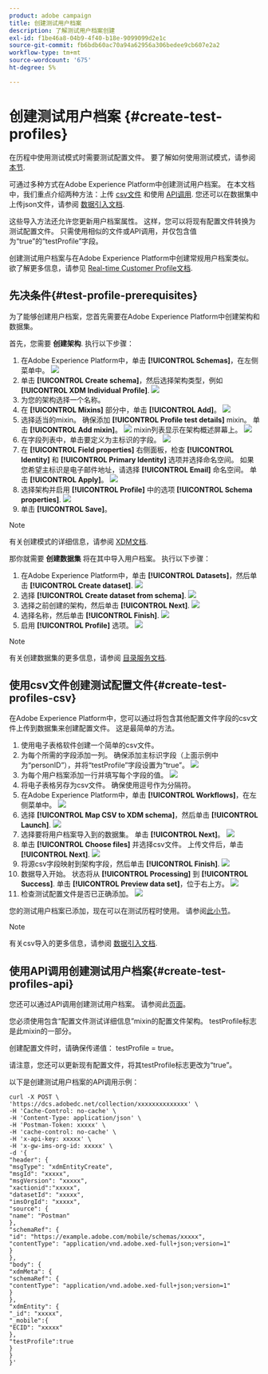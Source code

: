 ```yaml
---
product: adobe campaign
title: 创建测试用户档案
description: 了解测试用户档案创建
exl-id: f1be46a8-04b9-4f40-b18e-9099099d2e1c
source-git-commit: fb6bdb60ac70a94a62956a306bedee9cb607e2a2
workflow-type: tm+mt
source-wordcount: '675'
ht-degree: 5%

---
```


# 创建测试用户档案 {#create-test-profiles}

在历程中使用测试模式时需要测试配置文件。 要了解如何使用测试模式，请参阅 [本节](../building-journeys/testing-the-journey.md).

可通过多种方式在Adobe Experience Platform中创建测试用户档案。 在本文档中，我们重点介绍两种方法：上传 [csv文件](../building-journeys/creating-test-profiles.md#create-test-profiles-csv) 和使用 [API调用](../building-journeys/creating-test-profiles.md#create-test-profiles-api). 您还可以在数据集中上传json文件，请参阅 [数据引入文档](https://experienceleague.adobe.com/docs/experience-platform/ingestion/tutorials/ingest-batch-data.html#add-data-to-dataset).

这些导入方法还允许您更新用户档案属性。 这样，您可以将现有配置文件转换为测试配置文件。 只需使用相似的文件或API调用，并仅包含值为“true”的“testProfile”字段。

创建测试用户档案与在Adobe Experience Platform中创建常规用户档案类似。 欲了解更多信息，请参见 [Real-time Customer Profile文档](https://experienceleague.adobe.com/docs/experience-platform/profile/home.html?lang=zh-Hans).

## 先决条件{#test-profile-prerequisites}

为了能够创建用户档案，您首先需要在Adobe Experience Platform中创建架构和数据集。

首先，您需要 **创建架构**. 执行以下步骤：

1. 在Adobe Experience Platform中，单击 **[!UICONTROL Schemas]**，在左侧菜单中。
   ![](../assets/test-profiles-0.png)
1. 单击 **[!UICONTROL Create schema]**，然后选择架构类型，例如 **[!UICONTROL XDM Individual Profile]**.
   ![](../assets/test-profiles-1.png)
1. 为您的架构选择一个名称。
1. 在 **[!UICONTROL Mixins]** 部分中，单击 **[!UICONTROL Add]**。
   ![](../assets/test-profiles-1-bis.png)
1. 选择适当的mixin。 确保添加 **[!UICONTROL Profile test details]** mixin。 单击 **[!UICONTROL Add mixin]**。
   ![](../assets/test-profiles-1-ter.png)
mixin列表显示在架构概述屏幕上。
   ![](../assets/test-profiles-2.png)
1. 在字段列表中，单击要定义为主标识的字段。
   ![](../assets/test-profiles-3.png)
1. 在 **[!UICONTROL Field properties]** 右侧面板，检查 **[!UICONTROL Identity]** 和 **[!UICONTROL Primary Identity]** 选项并选择命名空间。 如果您希望主标识是电子邮件地址，请选择 **[!UICONTROL Email]** 命名空间。 单击 **[!UICONTROL Apply]**。
   ![](../assets/test-profiles-4.png)
1. 选择架构并启用 **[!UICONTROL Profile]** 中的选项 **[!UICONTROL Schema properties]**.
   ![](../assets/test-profiles-5.png)
1. 单击 **[!UICONTROL Save]**。

>[!NOTE]
>
>有关创建模式的详细信息，请参阅 [XDM文档](https://experienceleague.adobe.com/docs/experience-platform/xdm/ui/resources/schemas.html#prerequisites).

那你就需要 **创建数据集** 将在其中导入用户档案。 执行以下步骤：

1. 在Adobe Experience Platform中，单击 **[!UICONTROL Datasets]**，然后单击 **[!UICONTROL Create dataset]**.
   ![](../assets/test-profiles-6.png)
1. 选择 **[!UICONTROL Create dataset from schema]**.
   ![](../assets/test-profiles-7.png)
1. 选择之前创建的架构，然后单击 **[!UICONTROL Next]**.
   ![](../assets/test-profiles-8.png)
1. 选择名称，然后单击 **[!UICONTROL Finish]**.
   ![](../assets/test-profiles-9.png)
1. 启用 **[!UICONTROL Profile]** 选项。
   ![](../assets/test-profiles-10.png)

>[!NOTE]
>
> 有关创建数据集的更多信息，请参阅 [目录服务文档](https://experienceleague.adobe.com/docs/experience-platform/catalog/datasets/user-guide.html#getting-started).

## 使用csv文件创建测试配置文件{#create-test-profiles-csv}

在Adobe Experience Platform中，您可以通过将包含其他配置文件字段的csv文件上传到数据集来创建配置文件。 这是最简单的方法。

1. 使用电子表格软件创建一个简单的csv文件。
1. 为每个所需的字段添加一列。 确保添加主标识字段（上面示例中为“personID”），并将“testProfile”字段设置为“true”。
   ![](../assets/test-profiles-11.png)
1. 为每个用户档案添加一行并填写每个字段的值。
   ![](../assets/test-profiles-12.png)
1. 将电子表格另存为csv文件。 确保使用逗号作为分隔符。
1. 在Adobe Experience Platform中，单击 **[!UICONTROL Workflows]**，在左侧菜单中。
   ![](../assets/test-profiles-14.png)
1. 选择 **[!UICONTROL Map CSV to XDM schema]**，然后单击 **[!UICONTROL Launch]**.
   ![](../assets/test-profiles-16.png)
1. 选择要将用户档案导入到的数据集。 单击 **[!UICONTROL Next]**。
   ![](../assets/test-profiles-17.png)
1. 单击 **[!UICONTROL Choose files]** 并选择csv文件。 上传文件后，单击 **[!UICONTROL Next]**.
   ![](../assets/test-profiles-18.png)
1. 将源csv字段映射到架构字段，然后单击 **[!UICONTROL Finish]**.
   ![](../assets/test-profiles-19.png)
1. 数据导入开始。 状态将从 **[!UICONTROL Processing]** 到 **[!UICONTROL Success]**. 单击 **[!UICONTROL Preview data set]**，位于右上方。
   ![](../assets/test-profiles-20.png)
1. 检查测试配置文件是否已正确添加。
   ![](../assets/test-profiles-21.png)

您的测试用户档案已添加，现在可以在测试历程时使用。 请参阅[此小节](../building-journeys/testing-the-journey.md)。
>[!NOTE]
>
> 有关csv导入的更多信息，请参阅 [数据引入文档](https://experienceleague.adobe.com/docs/experience-platform/ingestion/tutorials/map-a-csv-file.html#tutorials).

## 使用API调用创建测试用户档案{#create-test-profiles-api}

您还可以通过API调用创建测试用户档案。 请参阅此[页面](https://experienceleague.adobe.com/docs/experience-platform/profile/home.html?lang=zh-Hans)。

您必须使用包含“配置文件测试详细信息”mixin的配置文件架构。 testProfile标志是此mixin的一部分。

创建配置文件时，请确保传递值： testProfile = true。

请注意，您还可以更新现有配置文件，将其testProfile标志更改为“true”。

以下是创建测试用户档案的API调用示例：

```
curl -X POST \
'https://dcs.adobedc.net/collection/xxxxxxxxxxxxxx' \
-H 'Cache-Control: no-cache' \
-H 'Content-Type: application/json' \
-H 'Postman-Token: xxxxx' \
-H 'cache-control: no-cache' \
-H 'x-api-key: xxxxx' \
-H 'x-gw-ims-org-id: xxxxx' \
-d '{
"header": {
"msgType": "xdmEntityCreate",
"msgId": "xxxxx",
"msgVersion": "xxxxx",
"xactionid":"xxxxx",
"datasetId": "xxxxx",
"imsOrgId": "xxxxx",
"source": {
"name": "Postman"
},
"schemaRef": {
"id": "https://example.adobe.com/mobile/schemas/xxxxx",
"contentType": "application/vnd.adobe.xed-full+json;version=1"
}
},
"body": {
"xdmMeta": {
"schemaRef": {
"contentType": "application/vnd.adobe.xed-full+json;version=1"
}
},
"xdmEntity": {
"_id": "xxxxx",
"_mobile":{
"ECID": "xxxxx"
},
"testProfile":true
}
}
}'
```
